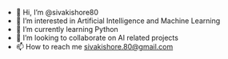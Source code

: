 - 👋 Hi, I’m @sivakishore80
- 👀 I’m interested in Artificial Intelligence and Machine Learning
- 🌱 I’m currently learning Python
- 💞️ I’m looking to collaborate on AI related projects 
- 📫 How to reach me sivakishore.80@gmail.com

<!---
sivakishore80/sivakishore80 is a ✨ special ✨ repository because its `README.md` (this file) appears on your GitHub profile.
You can click the Preview link to take a look at your changes.
--->
